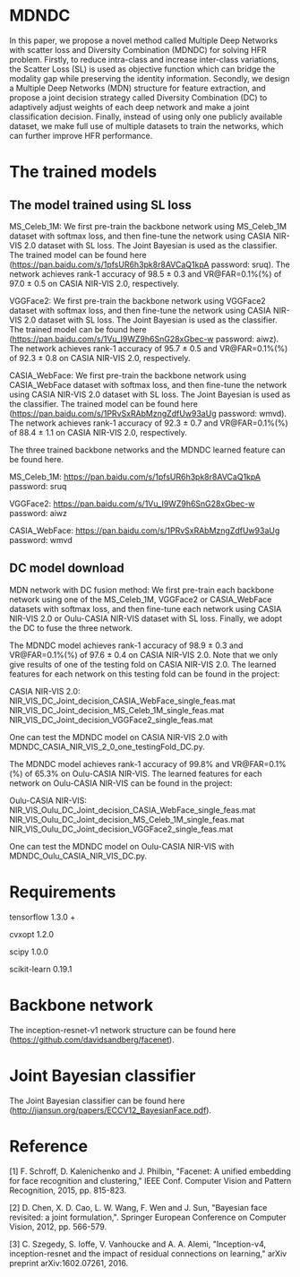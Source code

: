 # MDNDC
In this paper, we propose a novel method called Multiple Deep Networks with scatter loss and Diversity Combination (MDNDC) for solving HFR problem. Firstly, to reduce intra-class and increase inter-class variations, the Scatter Loss (SL) is used as objective function which can bridge the modality gap while preserving the identity information. Secondly, we design a Multiple Deep Networks (MDN) structure for feature extraction, and propose a joint decision strategy called Diversity Combination (DC) to adaptively adjust weights of each deep network and make a joint classification decision. Finally, instead of using only one publicly available dataset, we make full use of multiple datasets to train the networks, which can further improve HFR performance.

# The trained models
## The model trained using SL loss
MS_Celeb_1M: We first pre-train the backbone network using MS_Celeb_1M dataset with softmax loss, and then fine-tune the network using CASIA NIR-VIS 2.0 dataset with SL loss. The Joint Bayesian is used as the classifier. The trained model can be found here (https://pan.baidu.com/s/1pfsUR6h3pk8r8AVCaQ1kpA  password: sruq). The network achieves rank-1 accuracy of 98.5 ± 0.3 and VR@FAR=0.1%(%) of 97.0 ± 0.5 on CASIA NIR-VIS 2.0, respectively.

VGGFace2: We first pre-train the backbone network using VGGFace2 dataset with softmax loss, and then fine-tune the network using CASIA NIR-VIS 2.0 dataset with SL loss. The Joint Bayesian is used as the classifier. The trained model can be found here (https://pan.baidu.com/s/1Vu_I9WZ9h6SnG28xGbec-w  password: aiwz). The network achieves rank-1 accuracy of 95.7 ± 0.5 and VR@FAR=0.1%(%) of 92.3 ± 0.8 on CASIA NIR-VIS 2.0, respectively.
 
CASIA_WebFace: We first pre-train the backbone network using CASIA_WebFace dataset with softmax loss, and then fine-tune the network using CASIA NIR-VIS 2.0 dataset with SL loss. The Joint Bayesian is used as the classifier. The trained model can be found here (https://pan.baidu.com/s/1PRvSxRAbMzngZdfUw93aUg  password: wmvd). The network achieves rank-1 accuracy of 92.3 ± 0.7 and VR@FAR=0.1%(%) of 88.4 ± 1.1 on CASIA NIR-VIS 2.0, respectively.

The three trained backbone networks and the MDNDC learned feature can be found here.

MS_Celeb_1M: https://pan.baidu.com/s/1pfsUR6h3pk8r8AVCaQ1kpA  password: sruq

VGGFace2: https://pan.baidu.com/s/1Vu_I9WZ9h6SnG28xGbec-w  password: aiwz

CASIA_WebFace: https://pan.baidu.com/s/1PRvSxRAbMzngZdfUw93aUg  password: wmvd

## DC model download
MDN network with DC fusion method: We first pre-train each backbone network using one of the MS_Celeb_1M, VGGFace2 or CASIA_WebFace datasets with softmax loss, and then fine-tune each network using CASIA NIR-VIS 2.0 or Oulu-CASIA NIR-VIS dataset with SL loss. Finally, we adopt the DC to fuse the three network. 

The MDNDC model achieves rank-1 accuracy of 98.9 ± 0.3 and VR@FAR=0.1%(%) of 97.6 ± 0.4 on CASIA NIR-VIS 2.0. Note that we only give results of one of the testing fold on CASIA NIR-VIS 2.0. The learned features for each network on this testing fold can be found in the project:

CASIA NIR-VIS 2.0:
NIR_VIS_DC_Joint_decision_CASIA_WebFace_single_feas.mat
NIR_VIS_DC_Joint_decision_MS_Celeb_1M_single_feas.mat
NIR_VIS_DC_Joint_decision_VGGFace2_single_feas.mat

One can test the MDNDC model on CASIA NIR-VIS 2.0 with MDNDC_CASIA_NIR_VIS_2_0_one_testingFold_DC.py. 

The MDNDC model achieves rank-1 accuracy of 99.8% and VR@FAR=0.1%(%) of 65.3% on Oulu-CASIA NIR-VIS. The learned features for each network on Oulu-CASIA NIR-VIS can be found in the project:

Oulu-CASIA NIR-VIS:
NIR_VIS_Oulu_DC_Joint_decision_CASIA_WebFace_single_feas.mat
NIR_VIS_Oulu_DC_Joint_decision_MS_Celeb_1M_single_feas.mat
NIR_VIS_Oulu_DC_Joint_decision_VGGFace2_single_feas.mat

One can test the MDNDC model on Oulu-CASIA NIR-VIS with MDNDC_Oulu_CASIA_NIR_VIS_DC.py. 

# Requirements
tensorflow 1.3.0 + 

cvxopt 1.2.0 

scipy 1.0.0 

scikit-learn 0.19.1 

# Backbone network
The inception-resnet-v1 network structure can be found here (https://github.com/davidsandberg/facenet). 

# Joint Bayesian classifier
The Joint Bayesian classifier can be found here (http://jiansun.org/papers/ECCV12_BayesianFace.pdf).

# Reference
[1] F. Schroff, D. Kalenichenko and J. Philbin, "Facenet: A unified embedding for face recognition and clustering," IEEE Conf. Computer Vision and Pattern Recognition, 2015, pp. 815-823.

[2] D. Chen, X. D. Cao, L. W. Wang, F. Wen and J. Sun, "Bayesian face revisited: a joint formulation,". Springer European Conference on Computer Vision, 2012, pp. 566-579.

[3] C. Szegedy, S. Ioffe, V. Vanhoucke and A. A. Alemi, "Inception-v4, inception-resnet and the impact of residual connections on learning," arXiv preprint arXiv:1602.07261, 2016.

